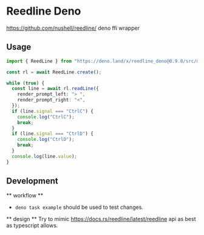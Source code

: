 # Reedline Deno

https://github.com/nushell/reedline/ deno ffi wrapper

## Usage

```ts
import { ReedLine } from "https://deno.land/x/reedline_deno@0.9.0/src/mod.ts";

const rl = await ReedLine.create();

while (true) {
  const line = await rl.readLine({
    render_prompt_left: "> ",
    render_prompt_right: "<",
  });
  if (line.signal === "CtrlC") {
    console.log("CtrlC");
    break;
  }
  if (line.signal === "CtrlD") {
    console.log("CtrlD");
    break;
  }
  console.log(line.value);
}
```

## Development

** workflow **

- `deno task example` should be used to test changes.

** design ** Try to mimic https://docs.rs/reedline/latest/reedline api as best
as typescript allows.
